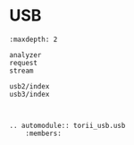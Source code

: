 # USB

```{toctree}
:maxdepth: 2

analyzer
request
stream

usb2/index
usb3/index


```

```{eval-rst}

.. automodule:: torii_usb.usb
	:members:

```
